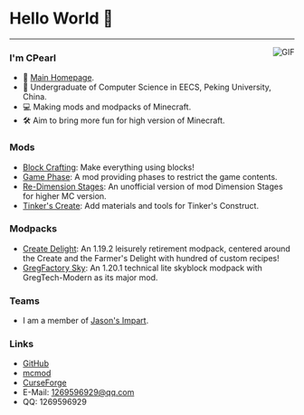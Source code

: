 # Hello World 👋

---
<img align="right" alt="GIF" src="https://raw.githubusercontent.com/haoruilee/haoruilee/master/pic/pusheencode.gif" />

### I'm CPearl

- 🔗 [Main Homepage](https://cpearl0.github.io/).
- 🔭 Undergraduate of Computer Science in EECS, Peking University, China.
- 💻 Making mods and modpacks of Minecraft.
- 🛠 Aim to bring more fun for high version of Minecraft.

### Mods

- [Block Crafting](https://github.com/CPearl0/Block-Crafting): Make everything using blocks!
- [Game Phase](https://github.com/CPearl0/Game-Phase): A mod providing phases to restrict the game contents.
- [Re-Dimension Stages](https://github.com/CPearl0/Re-DimensionStages): An unofficial version of mod Dimension Stages for higher MC version.
- [Tinker's Create](https://github.com/Jasons-impart/Tinkers-Create): Add materials and tools for Tinker's Construct.

### Modpacks

- [Create Delight](https://github.com/Jasons-impart/Create-Delight): An 1.19.2 leisurely retirement modpack, centered around the Create and the Farmer's Delight with hundred of custom recipes!
- [GregFactory Sky](https://github.com/ProgregssTeam/GregFactory-Sky): An 1.20.1 technical lite skyblock modpack with GregTech-Modern as its major mod.

### Teams

- I am a member of [Jason's Impart](https://github.com/Jasons-impart).

### Links

- [GitHub](https://github.com/CPearl0)
- [mcmod](https://center.mcmod.cn/161878/)
- [CurseForge](https://www.curseforge.com/members/c_pearl)
- E-Mail: 1269596929@qq.com
- QQ: 1269596929
